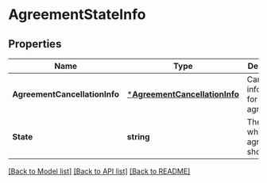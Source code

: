 # AgreementStateInfo

## Properties
Name | Type | Description | Notes
------------ | ------------- | ------------- | -------------
**AgreementCancellationInfo** | [***AgreementCancellationInfo**](AgreementCancellationInfo.md) | Cancellation information for the agreement | [optional] [default to null]
**State** | **string** | The state in which the agreement should land | [default to null]

[[Back to Model list]](../README.md#documentation-for-models) [[Back to API list]](../README.md#documentation-for-api-endpoints) [[Back to README]](../README.md)


